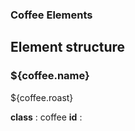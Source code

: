 ### Coffee Elements

## Element structure
<div class="coffee">
    <h3 id=`${coffee.id + '_name'}`>${coffee.name}</h3>
    <p id=`${coffee.id + '_roast'}`>${coffee.roast}</p>
</div>

<strong>class</strong> : coffee
<strong>id</strong> : 